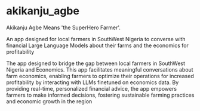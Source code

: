 # akikanju_agbe

Akikanju Agbe Means 'the SuperHero Farmer'.

An app designed for local farmers in SouthWest Nigeria to converse  with financial Large Language Models about their farms and the economics for profitability

The app designed to bridge the gap between local farmers in SouthWest Nigeria and Economics. This app facilitates meaningful conversations about farm economics, enabling farmers to optimize their operations for increased profitability by interacting with LLMs finetuned on economics data. By providing real-time, personalized financial advice, the app empowers farmers to make informed decisions, fostering sustainable farming practices and economic growth in the region
